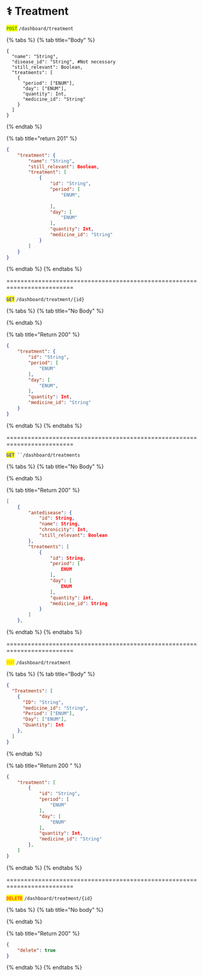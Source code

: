 # ⚕️ Treatment

<mark style="color:green;">`POST`</mark> `/dashboard/treatment`

{% tabs %}
{% tab title="Body" %}
```
{
  "name": "String",
  "disease_id": "String", #Not necessary
  "still_relevant": Boolean,
  "treatments": [
    {
      "period": ["ENUM"],
      "day": ["ENUM"],
      "quantity": Int,
      "medicine_id": "String"
    }
  ]
}
```
{% endtab %}

{% tab title="return 201" %}
```json
{
	"treatment": {
		"name": "String",
		"still_relevant": Boolean,
		"treatment": [
			{
				"id": "String",
				"period": [
					"ENUM",
					
				],
				"day": [
					"ENUM"
				],
				"quantity": Int,
				"medicine_id": "String"
			}
		]
	}
}
```
{% endtab %}
{% endtabs %}

\=========================================================================

<mark style="color:blue;">`GET`</mark> `/dashboard/treatment/{id}`

{% tabs %}
{% tab title="No Body" %}

{% endtab %}

{% tab title="Return 200" %}
```json
{
	"treatment": {
		"id": "String",
		"period": [
			"ENUM"
		],
		"day": [
			"ENUM",
		],
		"quantity": Int,
		"medicine_id": "String"
	}
}
```
{% endtab %}
{% endtabs %}

\=========================================================================

<mark style="color:blue;">`GET`</mark>` ``/dashboard/treatments`

{% tabs %}
{% tab title="No Body" %}

{% endtab %}

{% tab title="Return 200" %}
```json
[
	{
		"antedisease": {
			"id": String,
			"name": String,
			"chronicity": Int,
			"still_relevant": Boolean
		},
		"treatments": [
			{
				"id": String,
				"period": [
					ENUM
				],
				"day": [
					ENUM
				],
				"quantity": int,
				"medicine_id": String
			}
		]
	},
```
{% endtab %}
{% endtabs %}

\=========================================================================

<mark style="color:orange;">`PUT`</mark> `/dashboard/treatment`

{% tabs %}
{% tab title="Body" %}
```json
{
  "Treatments": [
    {
      "ID": "String",
      "medicine_id": "String",
      "Period": ["ENUM"],
      "Day": ["ENUM"],
      "Quantity": Int
    },
  ]
}
```
{% endtab %}

{% tab title="Return 200 " %}
```json
{
	"treatment": [
		{
			"id": "String",
			"period": [
				"ENUM"
			],
			"day": [
				"ENUM"
			],
			"quantity": Int,
			"medicine_id": "String"
		},
	]
}
```
{% endtab %}
{% endtabs %}

\=========================================================================

<mark style="color:red;">`DELETE`</mark> `/dashboard/treatment/{id}`

{% tabs %}
{% tab title="No body" %}

{% endtab %}

{% tab title="Return 200" %}
```json
{
	"delete": true
}
```
{% endtab %}
{% endtabs %}
